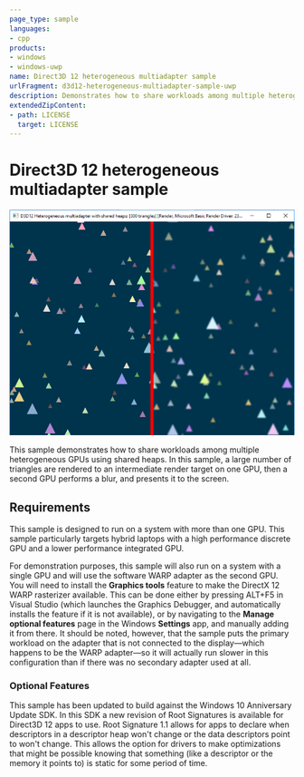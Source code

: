 ```yaml
---
page_type: sample
languages:
- cpp
products:
- windows
- windows-uwp
name: Direct3D 12 heterogeneous multiadapter sample
urlFragment: d3d12-heterogeneous-multiadapter-sample-uwp
description: Demonstrates how to share workloads among multiple heterogeneous GPUs using shared heaps.
extendedZipContent:
- path: LICENSE
  target: LICENSE
---
```


# Direct3D 12 heterogeneous multiadapter sample
![HeterogeneousMultiadapter GUI](src/D3D12HeterogeneousMultiadapter.png)

This sample demonstrates how to share workloads among multiple heterogeneous GPUs using shared heaps. In this sample, a large number of triangles are rendered to an intermediate render target on one GPU, then a second GPU performs a blur, and presents it to the screen.

## Requirements
This sample is designed to run on a system with more than one GPU. This sample particularly targets hybrid laptops with a high performance discrete GPU and a lower performance integrated GPU.

For demonstration purposes, this sample will also run on a system with a single GPU and will use the software WARP adapter as the second GPU. You will need to install the **Graphics tools** feature to make the DirectX 12 WARP rasterizer available. This can be done either by pressing ALT+F5 in Visual Studio (which launches the Graphics Debugger, and automatically installs the feature if it is not available), or by navigating to the **Manage optional features** page in the Windows **Settings** app, and manually adding it from there. It should be noted, however, that the sample puts the primary workload on the adapter that is not connected to the display&mdash;which happens to be the WARP adapter&mdash;so it will actually run slower in this configuration than if there was no secondary adapter used at all.

### Optional Features
This sample has been updated to build against the Windows 10 Anniversary Update SDK. In this SDK a new revision of Root Signatures is available for Direct3D 12 apps to use. Root Signature 1.1 allows for apps to declare when descriptors in a descriptor heap won't change or the data descriptors point to won't change.  This allows the option for drivers to make optimizations that might be possible knowing that something (like a descriptor or the memory it points to) is static for some period of time.
